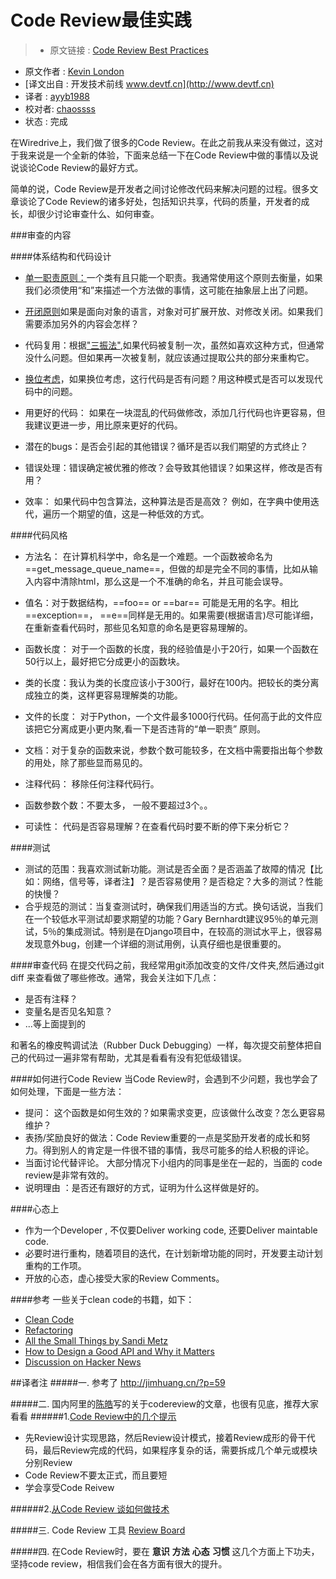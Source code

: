 Code Review最佳实践
====
> * 原文链接 : [Code Review Best Practices](http://kevinlondon.com/2015/05/05/code-review-best-practices.html)
* 原文作者 : [Kevin London](http://kevinlondon.com/about/)
* [译文出自 :  开发技术前线 www.devtf.cn](http://www.devtf.cn)
* 译者 : [ayyb1988](https://github.com/ayyb1988) 
* 校对者: [chaossss](https://github.com/chaossss)  
* 状态 :  完成


在Wiredrive上，我们做了很多的Code Review。在此之前我从来没有做过，这对于我来说是一个全新的体验，下面来总结一下在Code Review中做的事情以及说说谈论Code Review的最好方式。

简单的说，Code Review是开发者之间讨论修改代码来解决问题的过程。很多文章谈论了Code Review的诸多好处，包括知识共享，代码的质量，开发者的成长，却很少讨论审查什么、如何审查。

###审查的内容

####体系结构和代码设计

* [单一职责原则：](http://en.wikipedia.org/wiki/Single_responsibility_principle)一个类有且只能一个职责。我通常使用这个原则去衡量，如果我们必须使用“和”来描述一个方法做的事情，这可能在抽象层上出了问题。

* [开闭原则](http://en.wikipedia.org/wiki/Open/closed_principle)如果是面向对象的语言，对象对可扩展开放、对修改关闭。如果我们需要添加另外的内容会怎样？

* 代码复用：根据["三振法"](http://c2.com/cgi/wiki?ThreeStrikesAndYouRefactor),如果代码被复制一次，虽然如喜欢这种方式，但通常没什么问题。但如果再一次被复制，就应该通过提取公共的部分来重构它。

* [换位考虑](http://robertheaton.com/2014/06/20/code-review-without-your-eyes/)，如果换位考虑，这行代码是否有问题？用这种模式是否可以发现代码中的问题。

* 用更好的代码： 如果在一块混乱的代码做修改，添加几行代码也许更容易，但我建议更进一步，用比原来更好的代码。

* 潜在的bugs：是否会引起的其他错误？循环是否以我们期望的方式终止？

* 错误处理：错误确定被优雅的修改？会导致其他错误？如果这样，修改是否有用？

* 效率： 如果代码中包含算法，这种算法是否是高效？ 例如，在字典中使用迭代，遍历一个期望的值，这是一种低效的方式。


####代码风格
* 方法名： 在计算机科学中，命名是一个难题。一个函数被命名为==get_message_queue_name==，但做的却是完全不同的事情，比如从输入内容中清除html，那么这是一个不准确的命名，并且可能会误导。

* 值名：对于数据结构，==foo== or ==bar== 可能是无用的名字。相比==exception==， ==e==同样是无用的。如果需要(根据语言)尽可能详细，在重新查看代码时，那些见名知意的命名是更容易理解的。

* 函数长度： 对于一个函数的长度，我的经验值是小于20行，如果一个函数在50行以上，最好把它分成更小的函数块。


* 类的长度：我认为类的长度应该小于300行，最好在100内。把较长的类分离成独立的类，这样更容易理解类的功能。

* 文件的长度： 对于Python，一个文件最多1000行代码。任何高于此的文件应该把它分离成更小更内聚,看一下是否违背的“单一职责” 原则。
* 文档：对于复杂的函数来说，参数个数可能较多，在文档中需要指出每个参数的用处，除了那些显而易见的。

* 注释代码： 移除任何注释代码行。
* 函数参数个数：不要太多， 一般不要超过3个。。
* 可读性： 代码是否容易理解？在查看代码时要不断的停下来分析它？

####测试
* 测试的范围：我喜欢测试新功能。测试是否全面？是否涵盖了故障的情况【比如：网络，信号等，译者注】？是否容易使用？是否稳定？大多的测试？性能的快慢？
* 合乎规范的测试：当复查测试时，确保我们用适当的方式。换句话说，当我们在一个较低水平测试却要求期望的功能？Gary Bernhardt建议95％的单元测试，5％的集成测试。特别是在Django项目中，在较高的测试水平上，很容易发现意外bug，创建一个详细的测试用例，认真仔细也是很重要的。

####审查代码
在提交代码之前，我经常用git添加改变的文件/文件夹,然后通过git diff 来查看做了哪些修改。通常，我会关注如下几点：
* 是否有注释？
* 变量名是否见名知意？
* ...等上面提到的

和著名的橡皮鸭调试法（Rubber Duck Debugging）一样，每次提交前整体把自己的代码过一遍非常有帮助，尤其是看看有没有犯低级错误。


####如何进行Code Review
当Code Review时，会遇到不少问题，我也学会了如何处理，下面是一些方法：

* 提问： 这个函数是如何生效的？如果需求变更，应该做什么改变？怎么更容易维护？
* 表扬/奖励良好的做法：Code Review重要的一点是奖励开发者的成长和努力。得到别人的肯定是一件很不错的事情，我尽可能多的给人积极的评论。
* 当面讨论代替评论。 大部分情况下小组内的同事是坐在一起的，当面的 code review是非常有效的。
* 说明理由 ：是否还有跟好的方式，证明为什么这样做是好的。

####心态上
* 作为一个Developer , 不仅要Deliver working code, 还要Deliver maintable code.
* 必要时进行重构，随着项目的迭代，在计划新增功能的同时，开发要主动计划重构的工作项。
* 开放的心态，虚心接受大家的Review Comments。

####参考
一些关于clean code的书籍，如下：
* [Clean Code](http://www.amazon.com/Clean-Code-Handbook-Software-Craftsmanship/dp/0132350882)
* [Refactoring](http://www.amazon.com/Refactoring-Improving-Design-Existing-Code/dp/0201485672)
* [All the Small Things by Sandi Metz](https://www.youtube.com/watch?v=8bZh5LMaSmE&index=1&list=LLlt4ZSW8NUcXLWiB3NMnK_w)
* [How to Design a Good API and Why it Matters](https://www.youtube.com/watch?v=aAb7hSCtvGw&list=LLlt4ZSW8NUcXLWiB3NMnK_w&index=48)
* [Discussion on Hacker News](https://news.ycombinator.com/item?id=9517892)

##译者注
#####一. 参考了 http://jimhuang.cn/?p=59

#####二. 国内阿里的[陈皓](http://coolshell.cn/articles/author/haoel)写的关于codereview的文章，也很有见底，推荐大家看看
######1.[Code Review中的几个提示](http://coolshell.cn/articles/1302.html)
* 先Review设计实现思路，然后Review设计模式，接着Review成形的骨干代码，最后Review完成的代码，如果程序复杂的话，需要拆成几个单元或模块分别Review
* Code Review不要太正式，而且要短
* 学会享受Code Reivew

######2.[从Code Review 谈如何做技术](http://coolshell.cn/articles/11432.html/comment-page-1#comments)

#####三. Code Review 工具
[Review Board](https://github.com/reviewboard/reviewboard)

#####四.
在Code Review时，要在 **意识** **方法** **心态** **习惯** 这几个方面上下功夫，坚持code review，相信我们会在各方面有很大的提升。
